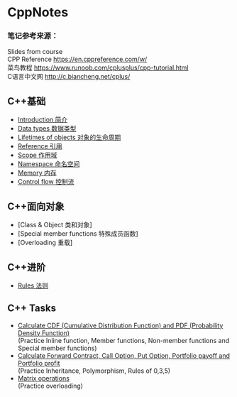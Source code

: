 # CppNotes
### 笔记参考来源：  
Slides from course  
CPP Reference https://en.cppreference.com/w/  
菜鸟教程 https://www.runoob.com/cplusplus/cpp-tutorial.html  
C语言中文网 http://c.biancheng.net/cplus/

## C++基础
* [Introduction 简介](./Notehub/Introduction%20简介.md)  
* [Data types 数据类型](./Notehub/Data%20types%20数据类型.md)  
* [Lifetimes of objects 对象的生命周期](./Notehub/Lifetimes%20of%20objects%20对象的生命周期.md)  
* [Reference 引用](./Notehub/Reference%20引用.md)  
* [Scope 作用域](./Notehub/Scope%20作用域.md)
* [Namespace 命名空间](./Notehub/Namespace%20命名空间.md)  
* [Memory 内存](./Notehub/Memory%20内存.md)  
* [Control flow 控制流](./Notehub/Control%20flow%20控制流.md)  

## C++面向对象
* [Class & Object 类和对象]
* [Special member functions 特殊成员函数]
* [Overloading 重载]

## C++进阶
* [Rules 法则](./Notehub/Rules%20法则.md)  

## C++ Tasks
* [Calculate CDF (Cumulative Distribution Function) and PDF (Probability Density Function)](./Code%20example/Example1/README.md)  
(Practice Inline function, Member functions, Non-member functions and Special member functions)  
* [Calculate Forward Contract, Call Option, Put Option, Portfolio payoff and Portfolio profit](./Code%20example/Example2/README.md)  
(Practice Inheritance, Polymorphism, Rules of 0,3,5)  
* [Matrix operations](./Code%20example/Example3/README.md)  
(Practice overloading)
